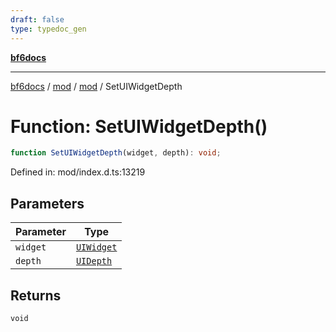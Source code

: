 ```yaml
---
draft: false
type: typedoc_gen
---
```


[**bf6docs**](../../../_index.md)

***

[bf6docs](../../../_index.md) / [mod](../../_index.md) / [mod](../_index.md) / SetUIWidgetDepth

# Function: SetUIWidgetDepth()

```ts
function SetUIWidgetDepth(widget, depth): void;
```

Defined in: mod/index.d.ts:13219

## Parameters

| Parameter | Type |
| ------ | ------ |
| `widget` | [`UIWidget`](../UIWidget/_index.md) |
| `depth` | [`UIDepth`](../UIDepth/_index.md) |

## Returns

`void`
